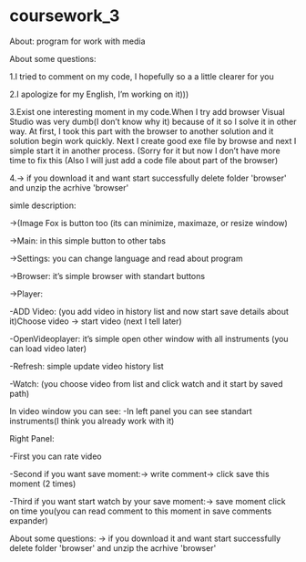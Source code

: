 # coursework_3
About: program for work with media


About some questions:

1.I tried to comment on my code, I hopefully so a a little clearer for you

2.I apologize for my English, I’m working on it)))

3.Exist one interesting moment in my code.When I try add browser Visual Studio was very dumb(I don’t know why it) because of it so I solve it in other way. At first, I took this part with the browser to another solution and it solution begin work quickly. Next I create good exe file by browse and next I simple start it in another process. (Sorry for it but now I don’t have more time to fix this
(Also I will just add a code file about part of the browser)

4.-> if you download it and want start successfully delete folder 'browser' and unzip the acrhive 'browser'


simle description:

->(Image Fox is button too (its can minimize, maximaze, or resize window)

->Main: in this simple button to other tabs

->Settings: you can change language and read about program

->Browser: it’s simple browser with standart buttons

->Player:

   -ADD Video: (you add video in history list and now start save details about it)Choose video  -> start video (next I tell later)
   
   -OpenVideoplayer: it’s simple open other window with all instruments (you can load video later)
   
   -Refresh: simple update video history list
   
   -Watch: (you choose video from list and click watch and it start by saved path)
   
In video window you can see:
 -In left panel you can see standart instruments(I think you already work with it)

Right Panel:

 -First you can rate video
 
 -Second if you want save moment:-> write comment-> click save this moment (2 times)
 
 -Third if you want start watch by your save  moment:-> save moment click on time you(you can read comment to this moment in save comments expander)
 

About some questions:
-> if you download it and want start successfully delete folder 'browser' and unzip the acrhive 'browser'
